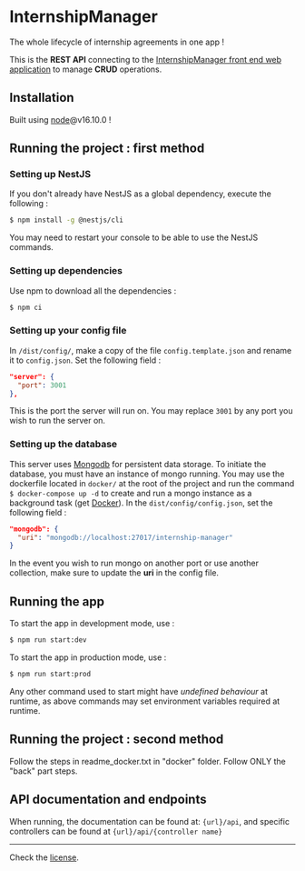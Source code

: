 # InternshipManager
The whole lifecycle of internship agreements in one app !

This is the **REST API** connecting to the [InternshipManager front end web application](https://github.com/DenisDao57/gestion-front) to manage **CRUD** operations.

## Installation

Built using [node](https://nodejs.org/en/)@v16.10.0 !

## Running the project : first method

### Setting up NestJS

If you don't already have NestJS as a global dependency, execute the following :

```bash
$ npm install -g @nestjs/cli
```

You may need to restart your console to be able to use the NestJS commands.

### Setting up dependencies

Use npm to download all the dependencies :

```bash
$ npm ci
```

### Setting up your config file

In `/dist/config/`, make a copy of the file `config.template.json` and rename it to `config.json`. 
Set the following field :

```json
"server": {
  "port": 3001
},
```

This is the port the server will run on.
You may replace `3001` by any port you wish to run the server on.

### Setting up the database

This server uses [Mongodb](https://www.mongodb.com/) for persistent data storage. To initiate the database, you must have an instance of mongo running. You may use the dockerfile located in `docker/` at the root of the project and run the command `$ docker-compose up -d` to create and run a mongo instance as a background task (get [Docker](https://www.docker.com/)).
In the `dist/config/config.json`, set the following field :

```json
"mongodb": {
  "uri": "mongodb://localhost:27017/internship-manager"
}
```

In the event you wish to run mongo on another port or use another collection, make sure to update the **uri** in the config file.

## Running the app

To start the app in development mode, use :
```bash
$ npm run start:dev
```

To start the app in production mode, use :
```bash
$ npm run start:prod
```

Any other command used to start might have *undefined behaviour* at runtime, as above commands may set environment variables required at runtime.

## Running the project : second method

Follow the steps in readme_docker.txt in "docker" folder. Follow ONLY the "back" part steps.

## API documentation and endpoints

When running, the documentation can be found at: `{url}/api`, and specific controllers can be found at `{url}/api/{controller name}`


______
Check the [license](LICENSE).
